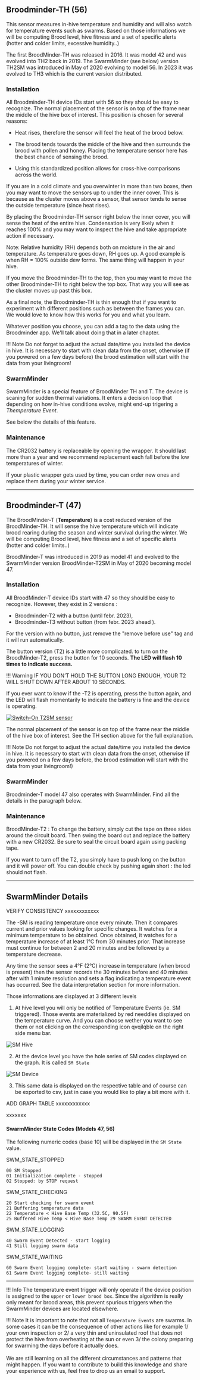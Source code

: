 
## Broodminder-TH (56)

This sensor measures in-hive temperature and humidity and will also watch for temperature events such as swarms. Based on those informations we will be computing Brood level, hive fitness and a set of specific alerts (hotter and colder limits, excessive humidity..) 

The first BroodMinder-TH was released in 2016. It was model 42 and was evolved into TH2 back in 2019. The SwarmMinder (see below) version TH2SM was introduced in May of 2020 evolving to model 56. In 2023 it was evolved to TH3 which is the current version distributed. 


### Installation

All Broodminder-TH device IDs start with 56 so they should be easy to recognize. The normal placement of the sensor is on top of the frame near the middle of the hive box of interest. This position is chosen for several reasons:

- Heat rises, therefore the sensor will feel the heat of the brood below.

- The brood tends towards the middle of the hive and then surrounds the brood with pollen and honey. Placing the temperature sensor here has the best chance of sensing the brood.

- Using this standardized position allows for cross-hive comparisons across the world.

If you are in a cold climate and you overwinter in more than two boxes, then you may want to move the sensors up to under the inner cover. This is because as the cluster moves above a sensor, that sensor tends to sense the outside temperature (since heat rises).

By placing the Broodminder-TH sensor right below the inner cover, you will sense the heat of the entire hive.  Condensation is very likely when it reaches 100% and you may want to inspect the hive and take appropriate action if necessary.

Note: Relative humidity (RH) depends both on moisture in the air and temperature. As temperature goes down, RH goes up. A good example is when RH = 100% outside dew forms. The same thing will happen in your hive.

If you move the Broodminder-TH to the top, then you may want to move the other Broodminder-TH to right below the top box. That way you will see as the cluster moves up past this box.

As a final note, the Broodminder-TH is thin enough that if you want to experiment with different positions such as between the frames you can. We would love to know how this works for you and what you learn.

Whatever position you choose, you can add a tag to the data using the Broodminder app. We'll talk about doing that in a later chapter.


!!! Note
    Do not forget to adjust the actual date/time you installed the device in hive. It is necessary to start with clean data from the onset, otherwise (if you powered on a few days before) the brood estimation will start with the data from your livingroom!

### SwarmMinder
SwarmMinder is a special feature of BroodMinder TH and T. The device is scaning for sudden thermal variations. It enters a decision loop that depending on how in-hive conditions evolve, might end-up trigering a *Themperature Event*. 

See below the details of this feature.

### Maintenance

The CR2032 battery is replaceable by opening the wrapper. It should last more than a year and we recommend replacement each fall before the low temperatures of winter.

If your plastic wrapper gets used by time, you can order new ones and replace them during your winter service.

<hr>

## Broodminder-T (47)

The BroodMinder-T (**Temperature**) is a cost reduced version of the BroodMinder-TH. It will sense the hive temperature which will indicate brood rearing during the season and winter survival during the winter. We will be computing Brood level, hive fitness and a set of specific alerts (hotter and colder limits..) 

BroodMinder-T was introduced in 2019 as model 41 and evolved to the SwarmMinder version BroodMinder-T2SM in May of 2020 becoming model 47. 


### Installation

All BroodMinder-T device IDs start with 47 so they should be easy to recognize.
However, they exist in 2 versions :

- Broodminder-T2 with a button (until febr. 2023), 
- Broodminder-T3 without button (from febr. 2023 ahead ).

For the version with no button, just remove the "remove before use" tag and it will run automatically.

The button version (T2) is a little more complicated. to turn on the BroodMinder-T2, press the button for 10 seconds. **The LED will flash 10 times to indicate success.**

!!! Warning
    IF YOU DON’T HOLD THE BUTTON LONG ENOUGH, YOUR T2 WILL SHUT DOWN AFTER ABOUT 10 SECONDS.


If you ever want to know if the -T2 is operating, press the button again, and the LED will flash momentarily to indicate the battery is fine and the device is operating.

[![Switch-On T2SM sensor](https://img.youtube.com/vi/tN9xUTq_bSc/0.jpg)](https://www.youtube.com/watch?v=tN9xUTq_bSc)

The normal placement of the sensor is on top of the frame near the middle of the hive box of interest. See the TH section above for the full explanation.

!!! Note
    Do not forget to adjust the actual date/time you installed the device in hive. It is necessary to start with clean data from the onset, otherwise (if you powered on a few days before, the brood estimation will start with the data from your livingroom!)


### SwarmMinder

Broodminder-T model 47 also operates with SwarmMinder. Find all the details in the paragraph below.


### Maintenance

BroodMinder-T2 : 
To change the battery, simply cut the tape on three sides around the circuit board. Then swing the board out and replace the battery with a new CR2032. Be sure to seal the circuit board again using packing tape.

If you want to turn off the T2, you simply have to push long on the button and it will power off. You can double check by pushing again short : the led should not flash.


<hr>

## SwarmMinder Details

VERIFY CONSISTENCY xxxxxxxxxxxx

The -SM is reading temperature once every minute. Then it compares current and prior values looking for specific changes.
It watches for a minimum temperature to be obtained. Once obtained, it watches for a temperature increase of at least 1°C from 30 minutes prior. That increase must continue for between 2 and 20 minutes and be followed by a temperature decrease.

Any time the sensor sees a 4°F (2°C) increase in temperature (when brood is present) then the sensor records the 30 minutes before and 40 minutes after with 1 minute resolution and sets a flag indicating a temperature event has occurred. See the data interpretation section for more information. 



Those informations are displayed at 3 different levels

1. At hive level you will only be notified of Temperature Events (ie. SM triggered).
Those events are materialized by red needdles displayed on the temperature curve. And you can choose wether you want to see them or not clicking on the corresponding icon qvqilqble on the right side menu bar. 

![SM Hive](./30_sensors.assets/SM_hive.png)


2. At the device level you have the hole series of SM codes displayed on the graph. It is called `SM State`

![SM Device](./30_sensors.assets/SM_device.png)

3. This same data is displayed on the respective table and of course can be exported to csv, just in case you would like to play a bit more with it.

ADD GRAPH TABLE xxxxxxxxxxxx

xxxxxxx

#### SwarmMinder State Codes (Models 47, 56)

The following numeric codes (base 10) will be displayed in the `SM State` value.

SWM_STATE_STOPPED

    00 SM Stopped
    01 Initialization complete - stopped
    02 Stopped: by STOP request

SWM_STATE_CHECKING

    20 Start checking for swarm event
    21 Buffering temperature data
    22 Temperature < Hive Base Temp (32.5C, 90.5F)
    25 Buffered Hive Temp < Hive Base Temp 29 SWARM EVENT DETECTED

SWM_STATE_LOGGING

    40 Swarm Event Detected - start logging
    41 Still logging swarm data

SWM_STATE_WAITING

    60 Swarm Event logging complete- start waiting - swarm detection
    61 Swarm Event logging complete- still waiting


<hr>


!!! Info
    The temperature event trigger will only operate if the device position is assigned to the `upper` or `lower brood box`. Since the algorithm is really only meant for brood areas, this prevent spurious triggers when the SwarmMinder devices are located elsewhere.
    
!!! Note
    It is important to note that not all `Temperature Events` are swarms. In some cases it can be the consequence of other actions like for example 1/ your own inspection or 2/ a very thin and uninsulated roof that does not protect the hive from overheating at the sun or even 3/ the colony preparing for swarming the days before it actually does. <br><br>
    We are still learning on all the different circumstances and patterns that might happen. If you want to contribute to build this knowledge and share your experience with us, feel free to drop us an email to support. 